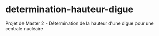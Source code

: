 # determination-hauteur-digue
Projet de Master 2 - Détermination de la hauteur d'une digue pour une centrale nucléaire
